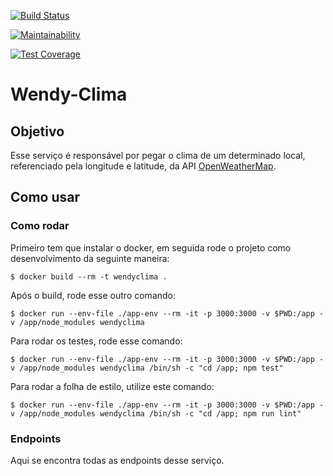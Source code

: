 [![Build Status](https://travis-ci.org/wendybot/Wendy-Clima.svg?branch=dev)](https://travis-ci.org/wendybot/Wendy-Clima)

[![Maintainability](https://api.codeclimate.com/v1/badges/68981c0a1fe08635480b/maintainability)](https://codeclimate.com/github/wendybot/Wendy-Clima/maintainability)

[![Test Coverage](https://api.codeclimate.com/v1/badges/68981c0a1fe08635480b/test_coverage)](https://codeclimate.com/github/wendybot/Wendy-Clima/test_coverage)

# Wendy-Clima

## Objetivo
Esse serviço é responsável por pegar o clima de um determinado local, referenciado pela longitude e latitude, da API [OpenWeatherMap](https://openweathermap.org).

## Como usar

### Como rodar
Primeiro tem que instalar o docker, em seguida rode o projeto como desenvolvimento da seguinte maneira:

```$ docker build --rm -t wendyclima .```

Após o build, rode esse outro comando:

```$ docker run --env-file ./app-env --rm -it -p 3000:3000 -v $PWD:/app -v /app/node_modules wendyclima```

Para rodar os testes, rode esse comando:

```$ docker run --env-file ./app-env --rm -it -p 3000:3000 -v $PWD:/app -v /app/node_modules wendyclima /bin/sh -c "cd /app; npm test"```

Para rodar a folha de estilo, utilize este comando:

```$ docker run --env-file ./app-env --rm -it -p 3000:3000 -v $PWD:/app -v /app/node_modules wendyclima /bin/sh -c "cd /app; npm run lint"```

### Endpoints

Aqui se encontra todas as endpoints desse serviço.
